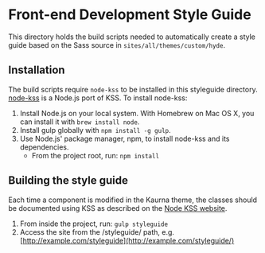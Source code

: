 # Front-end Development Style Guide

This directory holds the build scripts needed to automatically create a style guide based on the Sass source in `sites/all/themes/custom/hyde`.

## Installation

The build scripts require `node-kss` to be installed in this styleguide directory. [node-kss](https://github.com/kss-node/kss-node) is a Node.js port of KSS. To install node-kss:

1. Install Node.js on your local system. With Homebrew on Mac OS X, you can install it with `brew install node`.
2. Install gulp globally with `npm install -g gulp`.
2. Use Node.js' package manager, npm, to install node-kss and its dependencies.
   * From the project root, run: `npm install`

## Building the style guide

Each time a component is modified in the Kaurna theme, the classes should be documented using KSS as described on the [Node KSS website](https://github.com/kss-node/kss-node).

1. From inside the project, run: `gulp styleguide`
2. Access the site from the /styleguide/ path, e.g. [http://example.com/styleguide](http://example.com/styleguide/)
